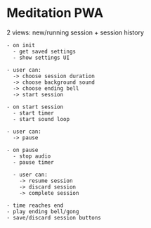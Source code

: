 # Meditation PWA

2 views: new/running session + session history

    - on init
      - get saved settings
      - show settings UI

    - user can:
      -> choose session duration
      -> choose background sound
      -> choose ending bell
      -> start session

    - on start session
      - start timer
      - start sound loop

    - user can:
      -> pause

    - on pause
      - stop audio
      - pause timer

      - user can:
        -> resume session
        -> discard session
        -> complete session

    - time reaches end
    - play ending bell/gong
    - save/discard session buttons
